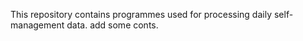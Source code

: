 This repository contains programmes used for processing daily self-management data. 
add some conts. 
